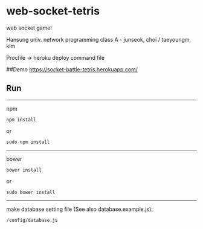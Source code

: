 # web-socket-tetris
web socket game!

Hansung univ. network programming class A - junseok, choi / taeyoungm, kim

Procfile -> heroku deploy command file
  
##Demo
https://socket-battle-tetris.herokuapp.com/

## Run
---
npm
~~~
npm install
~~~
or
~~~
sudo npm install
~~~
---
bower
~~~
bower install
~~~
or
~~~
sudo bower install
~~~
---
make database setting file (See also database.example.js):
~~~
/config/database.js
~~~
